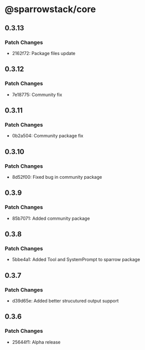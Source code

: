 # @sparrowstack/core

## 0.3.13

### Patch Changes

- 2162f72: Package files update

## 0.3.12

### Patch Changes

- 7e18775: Community fix

## 0.3.11

### Patch Changes

- 0b2a504: Community package fix

## 0.3.10

### Patch Changes

- 8d52f00: Fixed bug in community package

## 0.3.9

### Patch Changes

- 85b7071: Added community package

## 0.3.8

### Patch Changes

- 5bbe4a1: Added Tool and SystemPrompt to sparrow package

## 0.3.7

### Patch Changes

- d39d65e: Added better strucutured output support

## 0.3.6

### Patch Changes

- 25644f1: Alpha release
